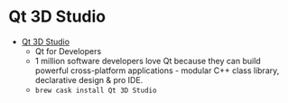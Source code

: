 # Qt 3D Studio
- [Qt 3D Studio](https://www.qt.io/developers/)
  -  Qt for Developers
  - 1 million software developers love Qt because they can build powerful cross-platform applications - modular C++ class library, declarative design &amp; pro IDE.
  - `brew cask install Qt 3D Studio`
